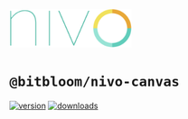 <a href="https://nivo.rocks"><img alt="nivo" src="https://raw.githubusercontent.com/plouc/nivo/master/nivo.png" width="216" height="68"/></a>

# `@bitbloom/nivo-canvas`

[![version](https://img.shields.io/npm/v/@bitbloom/nivo-canvas?style=for-the-badge)](https://www.npmjs.com/package/@bitbloom/nivo-canvas)
[![downloads](https://img.shields.io/npm/dm/@bitbloom/nivo-canvas?style=for-the-badge)](https://www.npmjs.com/package/@bitbloom/nivo-canvas)
